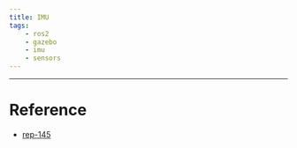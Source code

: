 ```yaml
---
title: IMU
tags:
    - ros2
    - gazebo
    - imu
    - sensors
---
```




---

# Reference
- [rep-145](https://www.ros.org/reps/rep-0145.html)